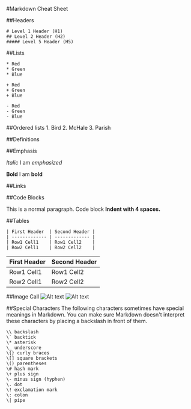 #Markdown Cheat Sheet

##Headers

	# Level 1 Header (H1)
	## Level 2 Header (H2)
	##### Level 5 Header (H5)


##Lists

	* Red
	* Green
	* Blue

	+ Red
	+ Green
	+ Blue

	- Red
	- Green
	- Blue

##Ordered lists
	1. Bird
	2. McHale
	3. Parish



##Definitions


##Emphasis

*Italic*
	I am *emphasized*

**Bold**
	I am **bold**


##Links


##Code Blocks

This is a normal paragraph.
    Code block **Indent with 4 spaces.**


##Tables

	| First Header  | Second Header |
	| ------------- | ------------- |
	| Row1 Cell1    | Row1 Cell2    |
	| Row2 Cell1    | Row2 Cell2    |

| First Header  | Second Header |
| ------------- | ------------- |
| Row1 Cell1    | Row1 Cell2    |
| Row2 Cell1    | Row2 Cell2    |


##Image Call
	![Alt text](/files/expand_arrow.JPG "Image call example")
![Alt text](http://www.streamlinedstudio.com/img/logo/Streamlined_Logo-mini.png "Image call example")


##Special Characters
The following characters sometimes have special meanings in Markdown. You can make sure Markdown doesn't interpret these characters by placing a backslash in front of them.

	\\ backslash
	\` backtick
	\* asterisk
	\_ underscore
	\{} curly braces
	\[] square brackets
	\() parentheses
	\# hash mark
	\+ plus sign
	\- minus sign (hyphen)
	\. dot
	\! exclamation mark
	\: colon
	\| pipe

